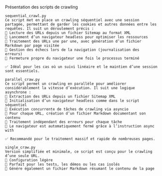 Présentation des scripts de crawling

    sequential_crawl.py
    Ce script met en place un crawling séquentiel avec une session partagée, permettant de garder les cookies et autres données entre les requêtes. Il suit un déroulement précis :
    🔹 Lecture des URLs depuis un fichier Sitemap au format XML
    🔹 Lancement d’un navigateur headless pour optimiser les ressources
    🔹 Traitement des URLs une par une, avec génération d’un fichier Markdown par page visitée
    🔹 Gestion des échecs lors de la navigation (journalisation des erreurs)
    🔹 Fermeture propre du navigateur une fois le processus terminé

    ✅ Idéal pour les cas où un suivi linéaire et le maintien d’une session sont essentiels.

    parallel_craw.py
    Ce script permet un crawling en parallèle pour améliorer considérablement la vitesse d’exécution. Il suit une logique asynchrone :
    🔹 Extraction des URLs depuis un fichier Sitemap XML
    🔹 Initialisation d’un navigateur headless comme dans le script séquentiel
    🔹 Exécution concurrente de tâches de crawling via asyncio
    🔹 Pour chaque URL, création d’un fichier Markdown documentant son contenu
    🔹 Traitement indépendant des erreurs pour chaque tâche
    🔹 Le navigateur est automatiquement fermé grâce à l’instruction async with

    ✅ Recommandé pour le traitement massif et rapide de nombreuses pages.

    single_craw.py
    Version simplifiée et minimale, ce script est conçu pour le crawling d’une seule URL.
    🔹 Configuration légère
    🔹 Parfait pour les tests, les démos ou les cas isolés
    🔹 Génére également un fichier Markdown résumant le contenu de la page
